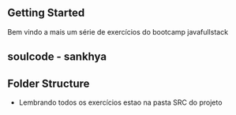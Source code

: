 ## Getting Started

Bem vindo a mais um série de exercícios do bootcamp javafullstack
## soulcode - sankhya

## Folder Structure
 
 - Lembrando todos os exercícios estao na pasta SRC do projeto


